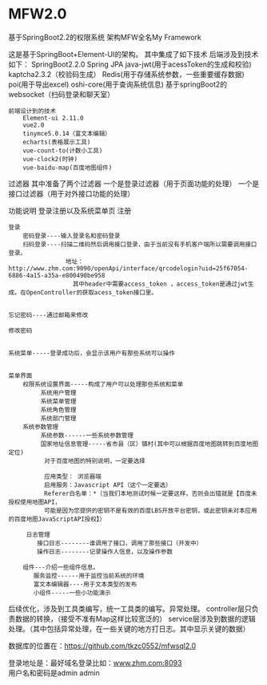 # MFW2.0
基于SpringBoot2.2的权限系统
架构MFW全名My Framework

这是基于SpringBoot+Element-UI的架构。
其中集成了如下技术
    后端涉及到技术如下：
        SpringBoot2.2.0
        Spring JPA
        java-jwt(用于acessToken的生成和校验)
        kaptcha2.3.2（校验码生成）
        Redis(用于存储系统参数，一些重要缓存数据)
        poi(用于导出excel)
        oshi-core(用于查询系统信息)
        基于springBoot2的websocket（扫码登录和聊天室）
    
    前端设计到的技术
        Element-ui 2.11.0
        vue2.0
        tinymce5.0.14（富文本编辑）
        echarts(表格展示工具)
        vue-count-to(计数小工具)
        vue-clock2(时钟)
        vue-baidu-map(百度地图组件)


过滤器
    其中准备了两个过滤器
    一个是登录过滤器（用于页面功能的处理）
    一个是接口过滤器（用于对外接口功能的处理）

功能说明
登录注册以及系统菜单页
    注册 
    
    登录
        密码登录----输入登录名和密码登录
        扫码登录----扫描二维码然后调用接口登录，由于当前没有手机客户端所以需要调用接口登录。
                    地址：http://www.zhm.com:9090/openApi/interface/qrcodelogin?uid=25f67054-6886-4a15-a35a-e800490be958
                      其中header中需要access_token ，access_token是通过jwt生成。在OpenController的获取acess_token接口里。
                      
    
    忘记密码----通过邮箱来修改
    
    修改密码
    
    
    系统菜单-----登录成功后，会显示该用户有那些系统可以操作
    
        
    菜单界面
        权限系统设置界面-----构成了用户可以处理那些系统和菜单
             系统用户管理
             系统菜单管理
             系统角色管理
             系统部门管理
        系统参数管理
             系统参数------一些系统参数管理
             国家地址信息管理-----省市县（区）镇村(其中可以根据百度地图跳转到百度地图定位)
              对于百度地图的特别说明，一定要选择
            
              应用类型： 浏览器端
              启用服务：Javascript API（这个一定要选）
              Referer白名单：*（当我们本地测试时候一定要这样，否则会出错就是【百度未授权使用地图API，
              可能是因为您提供的密钥不是有效的百度LBS开放平台密钥，或此密钥未对本应用的百度地图JavaScriptAPI授权】）
              
         日志管理
            接口日志--------谁调用了接口，调用了那些接口（开发中）
            操作日志--------记录操作人信息，以及操作参数
            
        组件---介绍一些组件信息。
           服务监控------用于监控当前系统的环境
           富文本编辑器----用于文本类型的发布
           小组件-----一些小功能演示

后续优化，涉及到工具类编写，统一工具类的编写。异常处理。
  controller层只负责数据的转换，（接受不准有Map这样比较宽泛的）
  service层涉及到数据的逻辑处理。（其中包括异常处理，在一些关键的地方打日志。其中显示关键的数据）
  
  数据库的位置在：https://github.com/tkzc0552/mfwsql2.0
  
 
  登录地址是：最好域名登录比如：www.zhm.com:8093  
                            用户名和密码是admin admin
